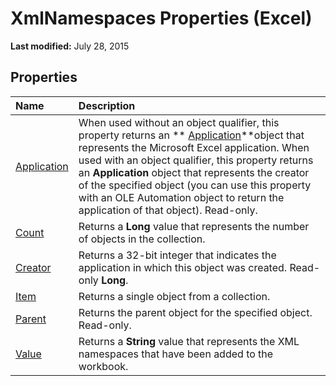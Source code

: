 
# XmlNamespaces Properties (Excel)

 **Last modified:** July 28, 2015


## Properties



|**Name**|**Description**|
|:-----|:-----|
| [Application](c885b4c1-429d-8318-5898-8f1a881163ba.md)|When used without an object qualifier, this property returns an  ** [Application](19b73597-5cf9-4f56-8227-b5211f657f6f.md)**object that represents the Microsoft Excel application. When used with an object qualifier, this property returns an  **Application** object that represents the creator of the specified object (you can use this property with an OLE Automation object to return the application of that object). Read-only.|
| [Count](d9ca7fdd-08cb-e6eb-bd4b-c56b6f6b803c.md)|Returns a  **Long** value that represents the number of objects in the collection.|
| [Creator](3ce50d2b-2910-d6c7-96ea-fd664b3d5acc.md)|Returns a 32-bit integer that indicates the application in which this object was created. Read-only  **Long**.|
| [Item](6ce64bef-6e20-cb3e-3ca4-e63f946db4cc.md)|Returns a single object from a collection.|
| [Parent](5dba15aa-6fc9-d8dc-f378-d5f43772866c.md)|Returns the parent object for the specified object. Read-only.|
| [Value](68eeae19-06d9-27c4-e256-e383999c3d9c.md)|Returns a  **String** value that represents the XML namespaces that have been added to the workbook.|
